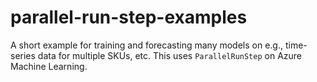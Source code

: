 # parallel-run-step-examples

A short example for training and forecasting many models on e.g., time-series data for multiple SKUs, etc. This uses `ParallelRunStep` on Azure Machine Learning.
